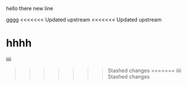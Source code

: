 hello there
new line


gggg
<<<<<<< Updated upstream
<<<<<<< Updated upstream

hhhh
=======
iiii
>>>>>>> Stashed changes
=======
iiii
>>>>>>> Stashed changes
